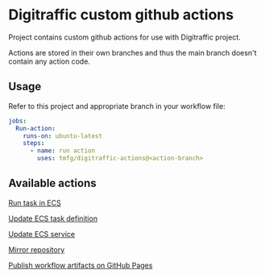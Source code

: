 # Digitraffic custom github actions

Project contains custom github actions for use with Digitraffic project.

Actions are stored in their own branches and thus the main branch doesn't contain any action code.

## Usage

Refer to this project and appropriate branch in your workflow file:

```yaml
jobs:
  Run-action:
    runs-on: ubuntu-latest
    steps:
      - name: run action
        uses: tmfg/digitraffic-actions@<action-branch>
```

## Available actions

[Run task in ECS](https://github.com/tmfg/digitraffic-actions/tree/ecs-run-task/v1)

[Update ECS task definition](https://github.com/tmfg/digitraffic-actions/tree/update-task-def/v1)

[Update ECS service](https://github.com/tmfg/digitraffic-actions/tree/ecs-service-update/v1)

[Mirror repository](https://github.com/tmfg/digitraffic-actions/blob/mirror/v1/action.yml)

[Publish workflow artifacts on GitHub Pages](https://github.com/tmfg/digitraffic-actions/tree/gh-pages-publish/v1)



